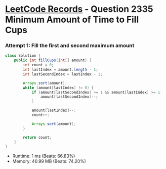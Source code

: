 # [LeetCode Records](../../README.md) - Question 2335 Minimum Amount of Time to Fill Cups

### Attempt 1: Fill the first and second maximum amount
```java
class Solution {
    public int fillCups(int[] amount) {
        int count = 0;
        int lastIndex = amount.length - 1;
        int lastSecondIndex = lastIndex - 1;

        Arrays.sort(amount);
        while (amount[lastIndex] != 0) {
            if (amount[lastSecondIndex] >= 1 && amount[lastIndex] >= 1) {
                amount[lastSecondIndex]--;
            }

            amount[lastIndex]--;
            count++;

            Arrays.sort(amount);
        }

        return count;
    }
}
```
- Runtime: 1 ms (Beats: 66.83%)
- Memory: 40.99 MB (Beats: 74.20%)

<br>
